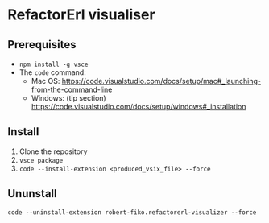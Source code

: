 # RefactorErl visualiser

## Prerequisites
- `npm install -g vsce`
- The `code` command: 
	- Mac OS: https://code.visualstudio.com/docs/setup/mac#_launching-from-the-command-line 
	- Windows: (tip section) https://code.visualstudio.com/docs/setup/windows#_installation


## Install

1. Clone the repository
2. `vsce package`
3. `code --install-extension <produced_vsix_file> --force`

## Ununstall
 `code --uninstall-extension robert-fiko.refactorerl-visualizer --force`